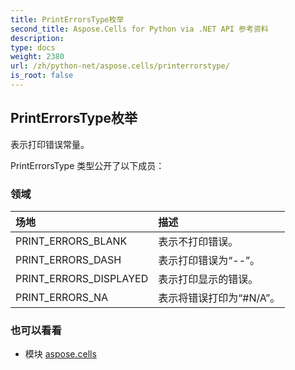 ```yaml
---
title: PrintErrorsType枚举
second_title: Aspose.Cells for Python via .NET API 参考资料
description:
type: docs
weight: 2380
url: /zh/python-net/aspose.cells/printerrorstype/
is_root: false
---
```

## PrintErrorsType枚举
表示打印错误常量。



PrintErrorsType 类型公开了以下成员：

### 领域
|场地|描述|
| :- | :- |
| PRINT_ERRORS_BLANK |表示不打印错误。|
| PRINT_ERRORS_DASH |表示打印错误为“--”。|
| PRINT_ERRORS_DISPLAYED |表示打印显示的错误。|
| PRINT_ERRORS_NA |表示将错误打印为“#N/A”。|



### 也可以看看
* 模块 [aspose.cells](..)
